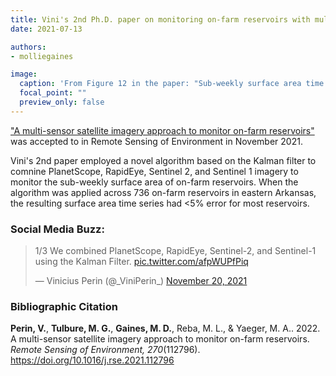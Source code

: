 ```yaml
---
title: Vini's 2nd Ph.D. paper on monitoring on-farm reservoirs with multi-sensor satellite imagery is published in Remote Sensing of Environment
date: 2021-07-13

authors:
- molliegaines

image:
  caption: 'From Figure 12 in the paper: "Sub-weekly surface area time series obtained from the Kalman filter for the study case OFRs (see Table 4) between January 2017 and December 2020. Gray shaded area represents +/− one and two standard deviations. The r2 and MAPE values were derived from the Kalman filter comparisons with the independent PS subset."'
  focal_point: ""
  preview_only: false
---
```


<a href = "https://www.sciencedirect.com/science/article/pii/S0034425721005162">"A multi-sensor satellite imagery approach to monitor on-farm reservoirs"</a> was accepted to in Remote Sensing of Environment in November 2021.

<!--more-->

Vini's 2nd paper employed a novel algorithm based on the Kalman filter to comnine PlanetScope, RapidEye, Sentinel 2, and Sentinel 1 imagery to monitor the sub-weekly surface area of on-farm reservoirs. When the algorithm was applied across 736 on-farm reservoirs in eastern Arkansas, the resulting surface area time series had <5% error for most reservoirs.


### Social Media Buzz:

<blockquote class="twitter-tweet" tw-align-center><p lang="en" dir="ltr">1/3 We combined PlanetScope, RapidEye, Sentinel-2, and Sentinel-1 using the Kalman Filter. <a href="https://t.co/afpWUPfPiq">pic.twitter.com/afpWUPfPiq</a></p>&mdash; Vinicius Perin (@_ViniPerin_) <a href="https://twitter.com/_ViniPerin_/status/1462072324757336064?ref_src=twsrc%5Etfw">November 20, 2021</a></blockquote> <script async src="https://platform.twitter.com/widgets.js" charset="utf-8"></script>

<p>

### Bibliographic Citation

**Perin, V.**, **Tulbure, M. G.**, **Gaines, M. D.**, Reba, M. L., & Yaeger, M. A.. 2022. A multi-sensor satellite imagery approach to monitor on-farm reservoirs. *Remote Sensing of Environment, 270*(112796). https://doi.org/10.1016/j.rse.2021.112796